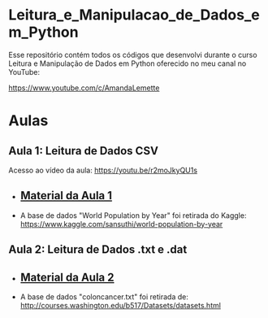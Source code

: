 # Leitura_e_Manipulacao_de_Dados_em_Python

Esse repositório contém todos os códigos que desenvolvi durante o curso Leitura e Manipulação de Dados em Python oferecido no meu canal no YouTube: 

https://www.youtube.com/c/AmandaLemette

# Aulas

## Aula 1: Leitura de Dados CSV

Acesso ao vídeo da aula: https://youtu.be/r2moJkyQU1s
- <h2 id="aula1"><a href="https://github.com/amandalemette/Leitura_e_Manipulacao_de_Dados_em_Python/tree/main/Aula1">Material da Aula 1</a></h2>

- A base de dados "World Population by Year" foi retirada do Kaggle: https://www.kaggle.com/sansuthi/world-population-by-year

## Aula 2: Leitura de Dados .txt e .dat

- <h2 id="aula2"><a href="https://github.com/amandalemette/Leitura_e_Manipulacao_de_Dados_em_Python/tree/main/Aula2">Material da Aula 2</a></h2>

- A base de dados "coloncancer.txt" foi retirada de: http://courses.washington.edu/b517/Datasets/datasets.html

